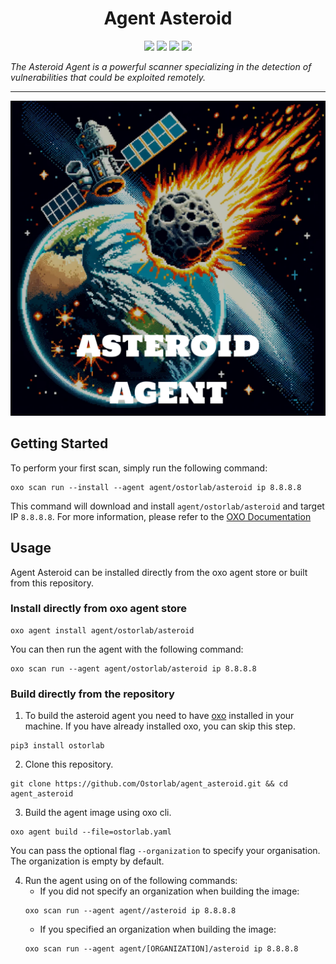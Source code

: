 <h1 align="center">Agent Asteroid</h1>

<p align="center">
<img src="https://img.shields.io/badge/License-Apache_2.0-brightgreen.svg">
<img src="https://img.shields.io/github/languages/top/ostorlab/agent_asteroid">
<img src="https://img.shields.io/github/stars/ostorlab/agent_asteroid">
<img src="https://img.shields.io/badge/PRs-welcome-brightgreen.svg">
</p>

_The Asteroid Agent is a powerful scanner specializing in the detection of vulnerabilities that could be exploited remotely._

---

<p align="center">
<img src="https://github.com/ostorlab/agent_asteroid/blob/main/images/logo.png" alt="agent-asteroid" />
</p>

## Getting Started
To perform your first scan, simply run the following command:
```shell
oxo scan run --install --agent agent/ostorlab/asteroid ip 8.8.8.8
``` 

This command will download and install `agent/ostorlab/asteroid` and target IP `8.8.8.8`.
For more information, please refer to the [OXO Documentation](https://oxo.ostorlab.co/docs)


## Usage

Agent Asteroid can be installed directly from the oxo agent store or built from this repository.

 ### Install directly from oxo agent store

 ```shell
 oxo agent install agent/ostorlab/asteroid
 ```

You can then run the agent with the following command:
```shell
oxo scan run --agent agent/ostorlab/asteroid ip 8.8.8.8
```


### Build directly from the repository

 1. To build the asteroid agent you need to have [oxo](https://pypi.org/project/ostorlab/) installed in your machine. If you have already installed oxo, you can skip this step.

```shell
pip3 install ostorlab
```

 2. Clone this repository.

```shell
git clone https://github.com/Ostorlab/agent_asteroid.git && cd agent_asteroid
```

 3. Build the agent image using oxo cli.

 ```shell
 oxo agent build --file=ostorlab.yaml
 ```

 You can pass the optional flag `--organization` to specify your organisation. The organization is empty by default.

 4. Run the agent using on of the following commands:
	 * If you did not specify an organization when building the image:
    ```shell
    oxo scan run --agent agent//asteroid ip 8.8.8.8
    ```
	 * If you specified an organization when building the image:
    ```shell
    oxo scan run --agent agent/[ORGANIZATION]/asteroid ip 8.8.8.8
    ```
